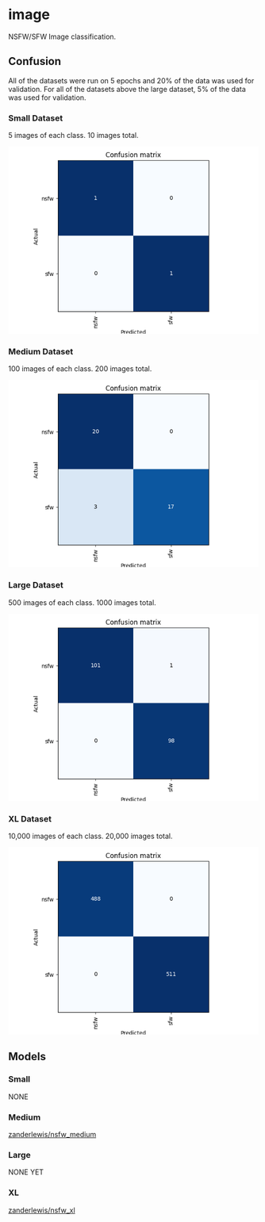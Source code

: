 # image
NSFW/SFW Image classification.

## Confusion
All of the datasets were run on 5 epochs and 20% of the data was used for validation. For all of the datasets above the large dataset, 5% of the data was used for validation. 

### Small Dataset
5 images of each class. 10 images total.

![Small Dataset Confusion Matrix](matrixes/small_set_confusion_matrix.png)

### Medium Dataset
100 images of each class. 200 images total.

![Medium Dataset Confusion Matrix](matrixes/medium_set_confusion_matrix.png)

### Large Dataset
500 images of each class. 1000 images total.

![Large Dataset Confusion Matrix](matrixes/large_set_confusion_matrix.png)

### XL Dataset
10,000 images of each class. 20,000 images total.

![XL Dataset Confusion Matrix](matrixes/xl_set_confusion_matrix.png)

## Models

### Small
NONE

### Medium
[zanderlewis/nsfw_medium](https://huggingface.co/zanderlewis/nsfw_medium)

### Large
NONE YET

### XL
[zanderlewis/nsfw_xl](https://huggingface.co/zanderlewis/nsfw_xl)
